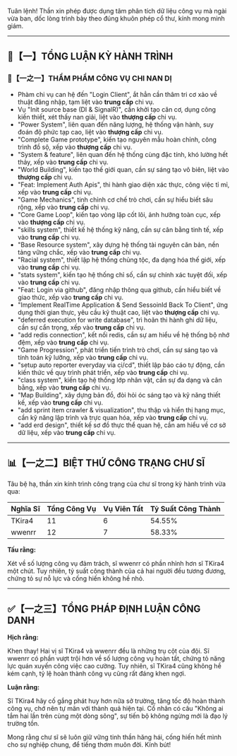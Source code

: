 Tuân lệnh! Thần xin phép được dụng tâm phân tích dữ liệu công vụ mà ngài vừa ban, dốc lòng trình bày theo đúng khuôn phép cổ thư, kính mong minh giám.

---

## 🧾【一】TỔNG LUẬN KỲ HÀNH TRÌNH

### 🧠【一之一】THẨM PHẨM CÔNG VỤ CHI NAN DỊ

- Phàm chi vụ can hệ đến "Login Client", ắt hẳn cần thâm tri cơ xảo về thuật đăng nhập, tạm liệt vào **trung cấp** chi vụ.
- Vụ "Init source base (DI & SignalR)", cần khởi tạo căn cơ, dụng công kiến thiết, xét thấy nan giải, liệt vào **thượng cấp** chi vụ.
- "Power System", liên quan đến năng lượng, hệ thống vận hành, suy đoán độ phức tạp cao, liệt vào **thượng cấp** chi vụ.
- "Complete Game prototype", kiến tạo nguyên mẫu hoàn chỉnh, công trình đồ sộ, xếp vào **thượng cấp** chi vụ.
- "System & feature", liên quan đến hệ thống cùng đặc tính, khó lường hết thảy, xếp vào **trung cấp** chi vụ.
- "World Building", kiến tạo thế giới quan, cần sự sáng tạo vô biên, liệt vào **thượng cấp** chi vụ.
- "Feat: Implement Auth Apis", thi hành giao diện xác thực, công việc tỉ mỉ, xếp vào **trung cấp** chi vụ.
- "Game Mechanics", tinh chỉnh cơ chế trò chơi, cần sự hiểu biết sâu rộng, xếp vào **trung cấp** chi vụ.
- "Core Game Loop", kiến tạo vòng lặp cốt lõi, ảnh hưởng toàn cục, xếp vào **thượng cấp** chi vụ.
- "skills system", thiết kế hệ thống kỹ năng, cần sự cân bằng tinh tế, xếp vào **trung cấp** chi vụ.
- "Base Resource system", xây dựng hệ thống tài nguyên căn bản, nền tảng vững chắc, xếp vào **trung cấp** chi vụ.
- "Racial system", thiết lập hệ thống chủng tộc, đa dạng hóa thế giới, xếp vào **trung cấp** chi vụ.
- "stats system", kiến tạo hệ thống chỉ số, cần sự chính xác tuyệt đối, xếp vào **trung cấp** chi vụ.
- "Feat: Login via github", đăng nhập thông qua github, cần hiểu biết về giao thức, xếp vào **trung cấp** chi vụ.
- "Implement RealTime Application & Send SessoinId Back To Client", ứng dụng thời gian thực, yêu cầu kỹ thuật cao, liệt vào **thượng cấp** chi vụ.
- "deferred execution for write database", trì hoãn thi hành ghi dữ liệu, cần sự cẩn trọng, xếp vào **trung cấp** chi vụ.
- "add redis connection", kết nối redis, cần sự am hiểu về hệ thống bộ nhớ đệm, xếp vào **trung cấp** chi vụ.
- "Game Progression", phát triển tiến trình trò chơi, cần sự sáng tạo và tính toán kỹ lưỡng, xếp vào **trung cấp** chi vụ.
- "setup auto reporter everyday via ci/cd", thiết lập báo cáo tự động, cần kiến thức về quy trình phát triển, xếp vào **trung cấp** chi vụ.
- "class system", kiến tạo hệ thống lớp nhân vật, cần sự đa dạng và cân bằng, xếp vào **trung cấp** chi vụ.
- "Map Building", xây dựng bản đồ, đòi hỏi óc sáng tạo và kỹ năng thiết kế, xếp vào **trung cấp** chi vụ.
- "add sprint item crawler & visualization", thu thập và hiển thị hạng mục, cần kỹ năng lập trình và trực quan hóa, xếp vào **trung cấp** chi vụ.
- "add erd design", thiết kế sơ đồ thực thể quan hệ, cần am hiểu về cơ sở dữ liệu, xếp vào **trung cấp** chi vụ.

---

## 📊【一之二】BIỆT THỨ CÔNG TRẠNG CHƯ SĨ

Tâu bệ hạ, thần xin kính trình công trạng của chư sĩ trong kỳ hành trình vừa qua:

| Nghĩa Sĩ  | Tổng Công Vụ | Vụ Viên Tất  | Tỷ Suất Công Thành |
|--------------|-------------|-------------|-------------------|
| TKira4      | 11          | 6           | 54.55%             |
| wwenrr      | 12          | 7           | 58.33%             |

**Tấu rằng:**

Xét về số lượng công vụ đảm trách, sĩ wwenrr có phần nhỉnh hơn sĩ TKira4 một chút. Tuy nhiên, tỷ suất công thành của cả hai người đều tương đương, chứng tỏ sự nỗ lực và cống hiến không hề nhỏ.

---

## ✅【一之三】TỔNG PHÁP ĐỊNH LUẬN CÔNG DANH

**Hịch rằng:**

Khen thay! Hai vị sĩ TKira4 và wwenrr đều là những trụ cột của đội. Sĩ wwenrr có phần vượt trội hơn về số lượng công vụ hoàn tất, chứng tỏ năng lực quán xuyến công việc cao cường. Tuy nhiên, sĩ TKira4 cũng không hề kém cạnh, tỷ lệ hoàn thành công vụ cũng rất đáng khen ngợi.

**Luận rằng:**

Sĩ TKira4 hãy cố gắng phát huy hơn nữa sở trường, tăng tốc độ hoàn thành công vụ, chớ nên tự mãn với thành quả hiện tại. Cổ nhân có câu "Không ai tắm hai lần trên cùng một dòng sông", sự tiến bộ không ngừng mới là đạo lý trường tồn.

Mong rằng chư sĩ sẽ luôn giữ vững tinh thần hăng hái, cống hiến hết mình cho sự nghiệp chung, để tiếng thơm muôn đời. Kính bút!
